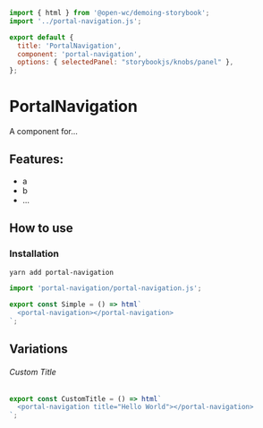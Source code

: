 ```js script
import { html } from '@open-wc/demoing-storybook';
import '../portal-navigation.js';

export default {
  title: 'PortalNavigation',
  component: 'portal-navigation',
  options: { selectedPanel: "storybookjs/knobs/panel" },
};
```

# PortalNavigation

A component for...

## Features:

- a
- b
- ...

## How to use

### Installation

```bash
yarn add portal-navigation
```

```js
import 'portal-navigation/portal-navigation.js';
```

```js preview-story
export const Simple = () => html`
  <portal-navigation></portal-navigation>
`;
```

## Variations

###### Custom Title

```js preview-story
export const CustomTitle = () => html`
  <portal-navigation title="Hello World"></portal-navigation>
`;
```
